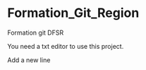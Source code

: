 # Formation_Git_Region
Formation git DFSR

You need a txt editor to use this project.

Add a new line
